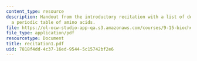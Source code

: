 ```yaml
---
content_type: resource
description: Handout from the introductory recitation with a list of definitions and
  a periodic table of amino acids.
file: https://ol-ocw-studio-app-qa.s3.amazonaws.com/courses/9-15-biochemistry-and-pharmacology-of-synaptic-transmission-fall-2007/7818f4dd4c3716ed95445c15742bf2e6_recitation1.pdf
file_type: application/pdf
resourcetype: Document
title: recitation1.pdf
uid: 7818f4dd-4c37-16ed-9544-5c15742bf2e6
---
```

